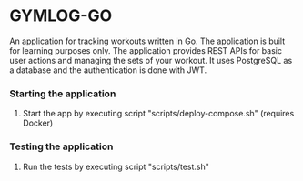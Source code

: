 # GYMLOG-GO
An application for tracking workouts written in Go. The application is built for learning purposes only. The application provides REST APIs for basic user actions and managing the sets of your workout. It uses PostgreSQL as a database and the authentication is done with JWT.

### Starting the application
1. Start the app by executing script "scripts/deploy-compose.sh" (requires Docker)

### Testing the application
1. Run the tests by executing script "scripts/test.sh"